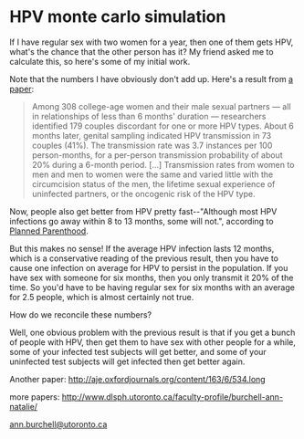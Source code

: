 # HPV monte carlo simulation

If I have regular sex with two women for a year, then one of them gets HPV, what's the chance that the other person has it? My friend asked me to calculate this, so here's some of my initial work.

Note that the numbers I have obviously don't add up. Here's a result from [a paper](http://www.ncbi.nlm.nih.gov/pmc/articles/PMC3203235/):

> Among 308 college-age women and their male sexual partners — all in relationships of less than 6 months' duration — researchers identified 179 couples discordant for one or more HPV types. About 6 months later, genital sampling indicated HPV transmission in 73 couples (41%). The transmission rate was 3.7 instances per 100 person-months, for a per-person transmission probability of about 20% during a 6-month period.
> [...]
> Transmission rates from women to men and men to women were the same and varied little with the circumcision status of the men, the lifetime sexual experience of uninfected partners, or the oncogenic risk of the HPV type.

Now, people also get better from HPV pretty fast--"Although most HPV infections go away within 8 to 13 months, some will not.", according to [Planned Parenthood](https://www.plannedparenthood.org/learn/stds-hiv-safer-sex/hpv#sthash.pCIcDiMH.dpuf).

But this makes no sense! If the average HPV infection lasts 12 months, which is a conservative reading of the previous result, then you have to cause one infection on average for HPV to persist in the population. If you have sex with someone for six months, then you only transmit it 20% of the time. So you'd have to be having regular sex for six months with an average for 2.5 people, which is almost certainly not true.

How do we reconcile these numbers?

Well, one obvious problem with the previous result is that if you get a bunch of people with HPV, then get them to have sex with other people for a while, some of your infected test subjects will get better, and some of your uninfected test subjects will get infected then get better again.

Another paper: http://aje.oxfordjournals.org/content/163/6/534.long

more papers: http://www.dlsph.utoronto.ca/faculty-profile/burchell-ann-natalie/

ann.burchell@utoronto.ca
